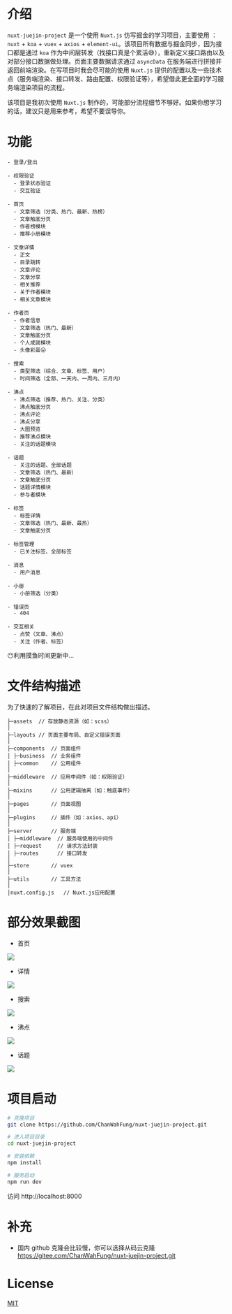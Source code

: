 # 介绍

`nuxt-juejin-project` 是一个使用 `Nuxt.js` 仿写掘金的学习项目，主要使用 ：`nuxt` + `koa` + `vuex` + `axios` + `element-ui`。该项目所有数据与掘金同步，因为接口都是通过 `koa` 作为中间层转发（找接口真是个累活😅），重新定义接口路由以及对部分接口数据做处理。页面主要数据请求通过 `asyncData` 在服务端进行拼接并返回前端渲染。在写项目时我会尽可能的使用 `Nuxt.js` 提供的配置以及一些技术点（服务端渲染、接口转发、路由配置、权限验证等），希望借此更全面的学习服务端渲染项目的流程。

该项目是我初次使用 `Nuxt.js` 制作的，可能部分流程细节不够好。如果你想学习的话，建议只是用来参考，希望不要误导你。

# 功能

```
- 登录/登出

- 权限验证
  - 登录状态验证
  - 交互验证

- 首页
  - 文章筛选（分类、热门、最新、热榜）
  - 文章触底分页
  - 作者榜模块
  - 推荐小册模块

- 文章详情
  - 正文
  - 目录跳转
  - 文章评论
  - 文章分享
  - 相关推荐
  - 关于作者模块
  - 相关文章模块

- 作者页
  - 作者信息
  - 文章筛选（热门、最新）
  - 文章触底分页
  - 个人成就模块
  - 头像彩蛋😛

- 搜索
  - 类型筛选（综合、文章、标签、用户）
  - 时间筛选（全部、一天内、一周内、三月内）

- 沸点
  - 沸点筛选（推荐、热门、关注、分类）
  - 沸点触底分页
  - 沸点评论
  - 沸点分享
  - 大图预览
  - 推荐沸点模块
  - 关注的话题模块

- 话题
  - 关注的话题、全部话题
  - 文章筛选（热门、最新）
  - 文章触底分页
  - 话题详情模块
  - 参与者模块

- 标签
  - 标签详情 
  - 文章筛选（热门、最新、最热）
  - 文章触底分页

- 标签管理
  - 已关注标签、全部标签

- 消息
  - 用户消息

- 小册
  - 小册筛选（分类）

- 错误页
  - 404

- 交互相关
  - 点赞（文章、沸点）
  - 关注（作者、标签）
```

😶利用摸鱼时间更新中...

# 文件结构描述

为了快速的了解项目，在此对项目文件结构做出描述。

```
├─assets  // 存放静态资源（如：scss）
│
├─layouts // 页面主要布局、自定义错误页面
│
├─components  // 页面组件
│ ├─business  // 业务组件
│ ├─common    // 公用组件
│
├─middleware  // 应用中间件（如：权限验证）
│
├─mixins      // 公用逻辑抽离（如：触底事件）
│
├─pages       // 页面视图
│
├─plugins     // 插件（如：axios、api）
│
├─server      // 服务端
│ ├─middleware  // 服务端使用的中间件
│ ├─request     // 请求方法封装
│ ├─routes      // 接口转发
│
├─store       // vuex
│
├─utils       // 工具方法
│
│nuxt.config.js   // Nuxt.js应用配置
```

# 部分效果截图

* 首页

![](https://s1.ax1x.com/2020/05/10/Y39ysU.gif)

* 详情

![](https://s1.ax1x.com/2020/05/10/Y39Lod.gif)

* 搜索

![](https://s1.ax1x.com/2020/05/10/Y3CuOU.gif)

* 沸点

![](https://s1.ax1x.com/2020/05/10/Y3CxAJ.gif)

* 话题

![](https://s1.ax1x.com/2020/05/10/Y3C3k9.gif)

# 项目启动

``` bash
# 克隆项目
git clone https://github.com/ChanWahFung/nuxt-juejin-project.git

# 进入项目目录
cd nuxt-juejin-project

# 安装依赖
npm install

# 服务启动
npm run dev
```

访问 http://localhost:8000

# 补充

* 国内 github 克隆会比较慢，你可以选择从码云克隆 https://gitee.com/ChanWahFung/nuxt-juejin-project.git

# License

[MIT](https://github.com/ChanWahFung/nuxt-juejin-project/blob/master/LICENSE)